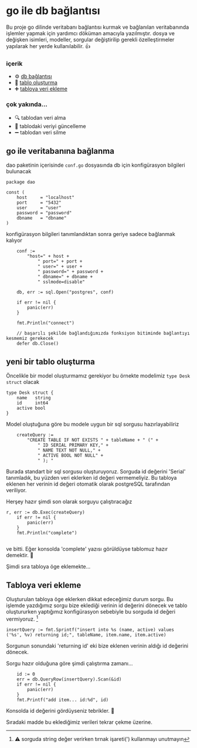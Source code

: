 # go ile db bağlantısı

Bu proje go dilinde veritabanı bağlantısı kurmak ve bağlanılan veritabanında işlemler yapmak için yardımcı döküman amacıyla yazılmıştır.
dosya ve değişken isimleri, modeller, sorgular değiştirilip gerekli özelleştirmeler yapılarak her yerde kullanılabilir. :+1:

### içerik

- :gear: [db bağlantısı](https://github.com/murattarslan/go_db_connect#go-ile-veritaban%C4%B1na-ba%C4%9Flanma)
- :triangular_ruler: [tablo oluşturma](https://github.com/murattarslan/go_db_connect#yeni-bir-tablo-olu%C5%9Fturma)
- :heavy_plus_sign: [tabloya veri ekleme](https://github.com/murattarslan/go_db_connect#tabloya-veri-ekleme)

### çok yakında...

- :mag: tablodan veri alma
- :wrench: tablodaki veriyi güncelleme
- :heavy_minus_sign: tablodan veri silme

## go ile veritabanına bağlanma

dao paketinin içerisinde `conf.go` dosyasında db için konfigürasyon bilgileri bulunacak

```
package dao

const (
	host     = "localhost"
	port     = "5432"
	user     = "user"
	password = "password"
	dbname   = "dbname"
)
```

konfigürasyon bilgileri tanımlandıktan sonra geriye sadece bağlanmak kalıyor

```
	conf :=
		"host=" + host +
			" port=" + port +
			" user=" + user +
			" password=" + password +
			" dbname=" + dbname +
			" sslmode=disable"

	db, err := sql.Open("postgres", conf)
	
	if err != nil {
		panic(err)
	}
	
	fmt.Println("connect")
	
	// başarılı şekilde bağlandığımızda fonksiyon bitiminde bağlantıyı kesmemiz gerekecek
	defer db.Close()

```
## yeni bir tablo oluşturma

Öncelikle bir model oluşturmamız gerekiyor bu örnekte modelimiz ```type Desk struct``` olacak

```
type Desk struct {
	name   string
	id     int64
	active bool
}
```

Model oluştuğuna göre bu modele uygun bir sql sorgusu hazırlayabiliriz

```
	createQuery :=
		"CREATE TABLE IF NOT EXISTS " + tableName + " (" +
			" ID SERIAL PRIMARY KEY," +
			" NAME TEXT NOT NULL," +
			" ACTIVE BOOL NOT NULL" +
			" ); "
```
Burada standart bir sql sorgusu oluşturuyoruz. Sorguda id değerini 'Serial' tanımladık, bu yüzden veri eklerken id değeri vermemeliyiz. Bu tabloya eklenen her verinin id değeri otomatik olarak postgreSQL tarafından veriliyor.

Herşey hazır şimdi son olarak sorguyu çalıştıracağız
```
r, err := db.Exec(createQuery)
	if err != nil {
		panic(err)
	}
	fmt.Println("complete")
	
```

ve bitti. Eğer konsolda 'complete' yazısı görüldüyse tablomuz hazır demektir. :tada:

Şimdi sıra tabloya öge eklemekte...

## Tabloya veri ekleme

Oluşturulan tabloya öge eklerken dikkat edeceğimiz durum sorgu. Bu işlemde yazdığımız sorgu bize eklediği verinin id değerini dönecek ve tablo oluştururken yaptığımız konfigürasyon sebebiyle bu sorguda id değeri vermiyoruz. [^1]

```
insertQuery := fmt.Sprintf("insert into %s (name, active) values ('%s', %v) returning id;", tableName, item.name, item.active)

```

Sorgunun sonundaki 'returning id' eki bize eklenen verinin aldığı id değerini dönecek.

Sorgu hazır olduğuna göre şimdi çalıştırma zamanı...

```
	id := 0
	err = db.QueryRow(insertQuery).Scan(&id)
	if err != nil {
		panic(err)
	}
	fmt.Printf("add item... id:%d", id)
```

Konsolda id değerini gördüyseniz tebrikler. :tada:

Sıradaki madde bu eklediğimiz verileri tekrar çekme üzerine.



[^1]: :warning: sorguda string değer verirken tırnak işareti(') kullanmayı unutmayın
